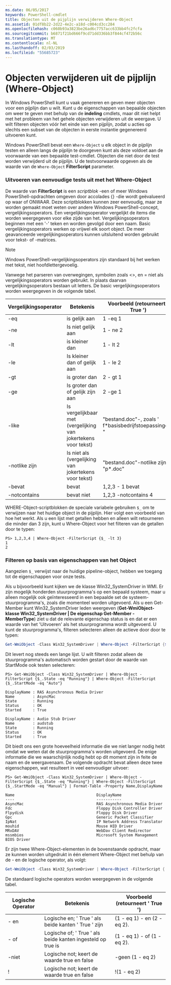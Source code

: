 ```yaml
---
ms.date: 06/05/2017
keywords: PowerShell-cmdlet
title: Objecten uit de pijplijn verwijderen Where-Object
ms.assetid: 01df8b22-2d22-4e2c-a18d-c004cd3cc284
ms.openlocfilehash: c060b93a3823be26ad6c7757acc633bb4fc2fcfa
ms.sourcegitcommit: b6871f21bd666f9cd71dd336bb3f844cf472b56c
ms.translationtype: MT
ms.contentlocale: nl-NL
ms.lasthandoff: 02/03/2019
ms.locfileid: "55685723"
---
```

# <a name="removing-objects-from-the-pipeline-where-object"></a>Objecten verwijderen uit de pijplijn (Where-Object)

In Windows PowerShell kunt u vaak genereren en geven meer objecten voor een pijplijn dan u wilt. Kunt u de eigenschappen van bepaalde objecten om weer te geven met behulp van de **indeling** cmdlets, maar dit niet helpt met het probleem van het gehele objecten verwijderen uit de weergave. U wilt filteren objecten vóór het einde van een pijplijn, zodat u acties op slechts een subset van de objecten in eerste instantie gegenereerd uitvoeren kunt.

Windows PowerShell bevat een `Where-Object` u elk object in de pijplijn testen en alleen langs de pijplijn te doorgeven kunt als deze voldoet aan de voorwaarde van een bepaalde test-cmdlet. Objecten die niet door de test worden verwijderd uit de pijplijn. U de testvoorwaarde opgeven als de waarde van de `Where-Object` **FilterScript** parameter.

### <a name="performing-simple-tests-with-where-object"></a>Uitvoeren van eenvoudige tests uit met het Where-Object

De waarde van **FilterScript** is een *scriptblok* -een of meer Windows PowerShell-opdrachten omgeven door accolades {} -die wordt geëvalueerd op waar of ONWAAR. Deze scriptblokken kunnen zeer eenvoudig, maar ze worden gemaakt moet weten over andere Windows PowerShell-concept, vergelijkingsoperators. Een vergelijkingsoperator vergelijkt de items die worden weergegeven voor elke zijde van het. Vergelijkingsoperators beginnen met een '-' teken en worden gevolgd door een naam. Basic vergelijkingsoperators werken op vrijwel elk soort object. De meer geavanceerde vergelijkingsoperators kunnen uitsluitend worden gebruikt voor tekst- of -matrices.

> [!NOTE]
> Windows PowerShell-vergelijkingsoperators zijn standaard bij het werken met tekst, niet hoofdlettergevoelig.

Vanwege het parseren van overwegingen, symbolen zoals <>, en = niet als vergelijkingsoperators worden gebruikt. In plaats daarvan vergelijkingsoperators bestaan uit letters. De basic vergelijkingsoperators worden weergegeven in de volgende tabel.

|Vergelijkingsoperator|Betekenis|Voorbeeld (retourneert ' True ')|
|-----------------------|-----------|--------------------------|
|-eq|is gelijk aan|1 -eq 1|
|-ne|Is niet gelijk aan|1 - ne 2|
|-lt|is kleiner dan|1 - lt 2|
|-le|Is kleiner dan of gelijk aan|1 - le 2|
|-gt|is groter dan|2 - gt 1|
|-ge|Is groter dan of gelijk zijn aan|2 -ge 1|
|-like|Is vergelijkbaar met (vergelijking van jokertekens voor tekst)|"bestand.doc"-, zoals ' f\*basisbedrijfstoepassingen? "|
|-notlike zijn|Is niet als (vergelijking van jokertekens voor tekst)|"bestand.doc"-notlike zijn "p\*.doc"|
|-bevat|bevat|1,2,3 - 1 bevat|
|-notcontains|bevat niet|1,2,3 -notcontains 4|

WHERE-Object-scriptblokken de speciale variabele gebruiken `$_` om te verwijzen naar het huidige object in de pijplijn. Hier volgt een voorbeeld van hoe het werkt. Als u een lijst met getallen hebben en alleen wilt retourneren die minder dan 3 zijn, kunt u Where-Object voor het filteren van de getallen door te typen:

```
PS> 1,2,3,4 | Where-Object -FilterScript {$_ -lt 3}
1
2
```

### <a name="filtering-based-on-object-properties"></a>Filteren op basis van eigenschappen van het Object

Aangezien `$_` verwijst naar de huidige pipeline-object, hebben we toegang tot de eigenschappen voor onze tests.

Als u bijvoorbeeld kunt kijken we de klasse Win32_SystemDriver in WMI. Er zijn mogelijk honderden stuurprogramma's op een bepaald systeem, maar u alleen mogelijk ook geïnteresseerd in een bepaalde set de systeem-stuurprogramma's, zoals die momenteel worden uitgevoerd. Als u een Get-Member kunt Win32_SystemDriver leden weergeven (**Get-WmiObject-klasse Win32_SystemDriver | De eigenschap Get-Member - MemberType**) ziet u dat de relevante eigenschap status is en dat er een waarde van het 'Uitvoeren' als het stuurprogramma wordt uitgevoerd. U kunt de stuurprogramma's, filteren selecteren alleen de actieve door door te typen:

```powershell
Get-WmiObject -Class Win32_SystemDriver | Where-Object -FilterScript {$_.State -eq 'Running'}
```

Dit levert nog steeds een lange lijst. U wilt filteren zodat alleen de stuurprogramma's automatisch worden gestart door de waarde van StartMode ook testen selecteren:

```
PS> Get-WmiObject -Class Win32_SystemDriver | Where-Object -FilterScript {$_.State -eq "Running"} | Where-Object -FilterScript {$_.StartMode -eq "Auto"}

DisplayName : RAS Asynchronous Media Driver
Name        : AsyncMac
State       : Running
Status      : OK
Started     : True

DisplayName : Audio Stub Driver
Name        : audstub
State       : Running
Status      : OK
Started     : True
```

Dit biedt ons een grote hoeveelheid informatie die we niet langer nodig hebt omdat we weten dat de stuurprogramma's worden uitgevoerd. De enige informatie die we waarschijnlijk nodig hebt op dit moment zijn in feite de naam en de weergavenaam. De volgende opdracht bevat alleen deze twee eigenschappen, wat resulteert in veel eenvoudiger uitvoer:

```
PS> Get-WmiObject -Class Win32_SystemDriver | Where-Object -FilterScript {$_.State -eq "Running"} | Where-Object -FilterScript {$_.StartMode -eq "Manual"} | Format-Table -Property Name,DisplayName

Name                                    DisplayName
----                                    -----------
AsyncMac                                RAS Asynchronous Media Driver
Fdc                                     Floppy Disk Controller Driver
Flpydisk                                Floppy Disk Driver
Gpc                                     Generic Packet Classifier
IpNat                                   IP Network Address Translator
mouhid                                  Mouse HID Driver
MRxDAV                                  WebDav Client Redirector
mssmbios                                Microsoft System Management BIOS Driver
```

Er zijn twee Where-Object-elementen in de bovenstaande opdracht, maar ze kunnen worden uitgedrukt in één element Where-Object met behulp van de - en de logische operator, als volgt:

```powershell
Get-WmiObject -Class Win32_SystemDriver | Where-Object -FilterScript { ($_.State -eq 'Running') -and ($_.StartMode -eq 'Manual') } | Format-Table -Property Name,DisplayName
```

De standaard logische operators worden weergegeven in de volgende tabel.

|Logische Operator|Betekenis|Voorbeeld (retourneert ' True ')|
|--------------------|-----------|--------------------------|
|- en|Logische en; ' True ' als beide kanten ' True ' zijn|(1 - eq 1) - en (2 - eq 2).|
|- of|Logische of; ' True ' als beide kanten ingesteld op true is|(1 - eq 1) - of (1 - eq 2).|
|-niet|Logische not; keert de waarde true en false|-geen (1 - eq 2)|
|\!|Logische not; keert de waarde true en false|\!(1 - eq 2)|
